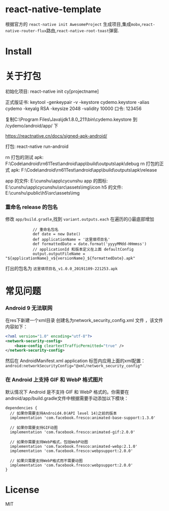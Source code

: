 # react-native-template
根据官方的 `react-native init AwesomeProject` 生成项目,集成`mobx`,`react-native-router-flux`路由,`react-native-root-toast`弹窗.


# Install

# 关于打包
初始化项目: react-native init cy[projectname]

正式版证书: keytool -genkeypair -v -keystore cydemo.keystore -alias cydemo -keyalg RSA -keysize 2048 -validity 10000
口令: 123456

复制C:\Program Files\Java\jdk1.8.0_211\bin\cydemo.keystore 到 /cydemo/android/app/ 下

https://reactnative.cn/docs/signed-apk-android/

打包: react-native run-android


rn 打包的测试 apk: F:\Code\android\rn61Test\android\app\build\outputs\apk\debug
rn 打包的正式 apk: F:\Code\android\rn61Test\android\app\build\outputs\apk\release

app 的文件: E:\cunshu\app\cycunshu
app 的图标: E:\cunshu\app\cycunshu\src\assets\img\icon
h5 的文件: E:\cunshu\public\h5\src\assets\img

### 重命名 release 的包名
修改 `app/build.gradle`,找到 `variant.outputs.each` 在遍历的{}最底部增加
```
            // 重命名包名
            def date = new Date()
            def applicationName = '这里填项目名'
            def formattedDate = date.format('yyyyMMdd-HHmmss')
            // applicationId 和版本定义在上面 defaultConfig
            output.outputFileName = "${applicationName}_v${versionName}_${formattedDate}.apk"
```
打出的包名为 `这里填项目名_v1.0.0_20191109-221253.apk`

# 常见问题
### Android 9 无法联网
在res下新建一个xml目录 创建名为network_security_config.xml 文件 ，该文件内容如下：
```xml
<?xml version="1.0" encoding="utf-8"?>
<network-security-config>
    <base-config cleartextTrafficPermitted="true" />
</network-security-config>
```
然后在 AndroidManifest.xml application 标签内应用上面的xml配置：
`
android:networkSecurityConfig="@xml/network_security_config"
`

### 在 Android 上支持 GIF 和 WebP 格式图片
默认情况下 Android 是不支持 GIF 和 WebP 格式的。你需要在android/app/build.gradle文件中根据需要手动添加以下模块：
```
dependencies {
  // 如果你需要支持Android4.0(API level 14)之前的版本
  implementation 'com.facebook.fresco:animated-base-support:1.3.0'

  // 如果你需要支持GIF动图
  implementation 'com.facebook.fresco:animated-gif:2.0.0'

  // 如果你需要支持WebP格式，包括WebP动图
  implementation 'com.facebook.fresco:animated-webp:2.1.0'
  implementation 'com.facebook.fresco:webpsupport:2.0.0'

  // 如果只需要支持WebP格式而不需要动图
  implementation 'com.facebook.fresco:webpsupport:2.0.0'
}
```

# License
MIT
